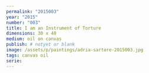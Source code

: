 ```yaml
---
permalink: "2015003"
year: "2015"
number: "003"
title: I am an Instrument of Torture
dimensions: 30 x 40
medium: oil on canvas
publish: # notyet or blank
image: /assets/p/paintings/adria-sartore-2015003.jpg
tags: canvas oil
serie:
---
```

